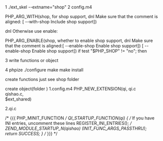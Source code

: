 1 ./ext_skel --extname="shop"
2 config.m4 

PHP_ARG_WITH(shop, for shop support,
dnl Make sure that the comment is aligned:
[  --with-shop             Include shop support])

dnl Otherwise use enable:

PHP_ARG_ENABLE(shop, whether to enable shop support,
dnl Make sure that the comment is aligned:[  --enable-shop           Enable shop support])
[  --enable-shop           Enable shop support])
if test "$PHP_SHOP" != "no"; then

3 write functions or object

4 
phpize 
./configure
make
make install



create functions
just see shop folder



create object(folder <qi>)
1.config.m4
  PHP_NEW_EXTENSION(qi, 
    qi.c		\
    qishao.c,            
    $ext_shared)

2.qi.c

/* {{{ PHP_MINIT_FUNCTION
 */
QI_STARTUP_FUNCTION(qi)
{
	/* If you have INI entries, uncomment these lines 
	REGISTER_INI_ENTRIES();
	*/
        ZEND_MODULE_STARTUP_N(qishao) (INIT_FUNC_ARGS_PASSTHRU);
	return SUCCESS;
}
/* }}} */